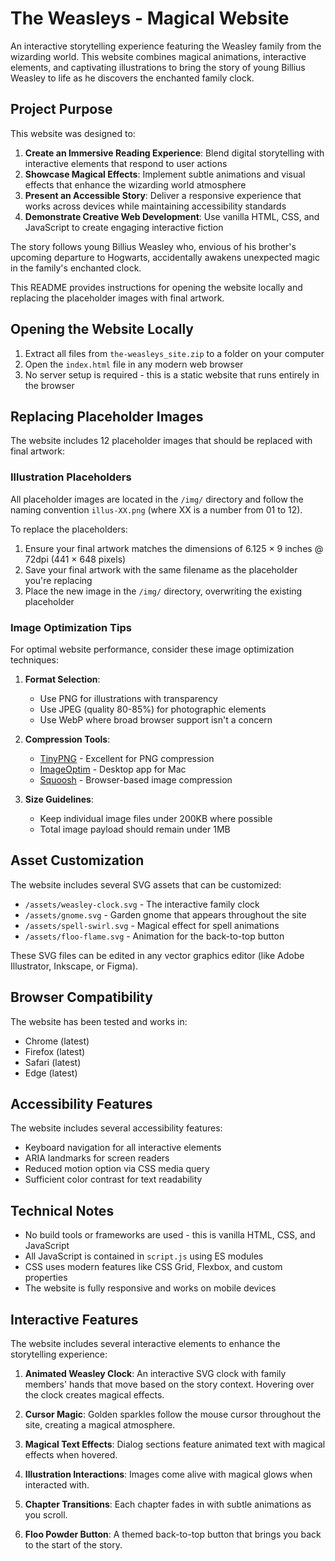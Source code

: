 # The Weasleys - Magical Website

An interactive storytelling experience featuring the Weasley family from the wizarding world. This website combines magical animations, interactive elements, and captivating illustrations to bring the story of young Billius Weasley to life as he discovers the enchanted family clock.

## Project Purpose

This website was designed to:

1. **Create an Immersive Reading Experience**: Blend digital storytelling with interactive elements that respond to user actions
2. **Showcase Magical Effects**: Implement subtle animations and visual effects that enhance the wizarding world atmosphere
3. **Present an Accessible Story**: Deliver a responsive experience that works across devices while maintaining accessibility standards
4. **Demonstrate Creative Web Development**: Use vanilla HTML, CSS, and JavaScript to create engaging interactive fiction

The story follows young Billius Weasley who, envious of his brother's upcoming departure to Hogwarts, accidentally awakens unexpected magic in the family's enchanted clock.

This README provides instructions for opening the website locally and replacing the placeholder images with final artwork.

## Opening the Website Locally

1. Extract all files from `the-weasleys_site.zip` to a folder on your computer
2. Open the `index.html` file in any modern web browser
3. No server setup is required - this is a static website that runs entirely in the browser

## Replacing Placeholder Images

The website includes 12 placeholder images that should be replaced with final artwork:

### Illustration Placeholders

All placeholder images are located in the `/img/` directory and follow the naming convention `illus-XX.png` (where XX is a number from 01 to 12).

To replace the placeholders:

1. Ensure your final artwork matches the dimensions of 6.125 × 9 inches @ 72dpi (441 × 648 pixels)
2. Save your final artwork with the same filename as the placeholder you're replacing
3. Place the new image in the `/img/` directory, overwriting the existing placeholder

### Image Optimization Tips

For optimal website performance, consider these image optimization techniques:

1. **Format Selection**:
   - Use PNG for illustrations with transparency
   - Use JPEG (quality 80-85%) for photographic elements
   - Use WebP where broad browser support isn't a concern

2. **Compression Tools**:
   - [TinyPNG](https://tinypng.com/) - Excellent for PNG compression
   - [ImageOptim](https://imageoptim.com/) - Desktop app for Mac
   - [Squoosh](https://squoosh.app/) - Browser-based image compression

3. **Size Guidelines**:
   - Keep individual image files under 200KB where possible
   - Total image payload should remain under 1MB

## Asset Customization

The website includes several SVG assets that can be customized:

- `/assets/weasley-clock.svg` - The interactive family clock
- `/assets/gnome.svg` - Garden gnome that appears throughout the site
- `/assets/spell-swirl.svg` - Magical effect for spell animations
- `/assets/floo-flame.svg` - Animation for the back-to-top button

These SVG files can be edited in any vector graphics editor (like Adobe Illustrator, Inkscape, or Figma).

## Browser Compatibility

The website has been tested and works in:
- Chrome (latest)
- Firefox (latest)
- Safari (latest)
- Edge (latest)

## Accessibility Features

The website includes several accessibility features:
- Keyboard navigation for all interactive elements
- ARIA landmarks for screen readers
- Reduced motion option via CSS media query
- Sufficient color contrast for text readability

## Technical Notes

- No build tools or frameworks are used - this is vanilla HTML, CSS, and JavaScript
- All JavaScript is contained in `script.js` using ES modules
- CSS uses modern features like CSS Grid, Flexbox, and custom properties
- The website is fully responsive and works on mobile devices

## Interactive Features

The website includes several interactive elements to enhance the storytelling experience:

1. **Animated Weasley Clock**: An interactive SVG clock with family members' hands that move based on the story context. Hovering over the clock creates magical effects.

2. **Cursor Magic**: Golden sparkles follow the mouse cursor throughout the site, creating a magical atmosphere.

3. **Magical Text Effects**: Dialog sections feature animated text with magical effects when hovered.

4. **Illustration Interactions**: Images come alive with magical glows when interacted with.

5. **Chapter Transitions**: Each chapter fades in with subtle animations as you scroll.

6. **Floo Powder Button**: A themed back-to-top button that brings you back to the start of the story.
